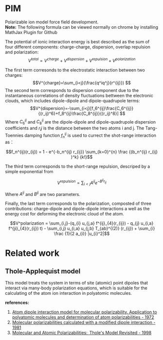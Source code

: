 # PIM
Polarizable ion model force field development.   
**Note:** The following formula can be viewed normally on chrome by installing MathJax Plugin for Github

The potential of ionic interaction energy is best described as the sum of four different components: charge-charge, dispersion, overlap repulsion and polarization:
$$V^{total}=V^{charge} + V^{dispersion} + V^{repulsion} + V^{polarization} $$

The first term corresonds to the electrostatic interaction between two charges:
$$V^{charge}=\sum_{i<j}(\frac{q^iq^j}{r^{ij}}) $$
The second term corresponds to dispersion component due to the instantaneous correlations of density fluctuations bettween the electronic clouds, which includes dipole-dipole and dipole-quadrupole terms:
$$V^{dispersion}=-\sum_{i<j}[f_6^{ij}\frac{C_6^{ij}}{(r_ij)^6}+f_8^{ij}\frac{C_8^{ij}}{(r_ij)^8}] $$
Where $C^{ij}_6$ and $C^{ij}_8$ are the dipole-dipole and dipole-quadrupole dispersion coefficients and $r_ij$ is the distance between the two atoms i and j. The Tang-Toennies damping function $f^{ij}_n$ is used to currect the shot-range interaction as：

$$f_n^{ij}(r_{ij}) = 1 - e^{-b_n^{ij} r_{ij}} \sum_{k=0}^{n} \frac {(b_n^{ij} r_{ij} )^k} {k!}$$

The third term corresponds to the short-range repulsion, descriped by a simple exponential from

$$V^{repulsion}=\sum_{i<j}A^{ij}e^{-B^{ij}r_{ij}}$$

Where $A^{ij}$ and $B^{ij}$ are two parameters.

Finally, the last term corresponds to the polarization, composted of three contributions: charge-dipole and dipole-dipole interactions a well as the energy cost for deforming the electronic cloud of the atom.

$$V^polarization = \sum_{i,j}-(q_{i} u_{j,a} f^{ij}_{4}(r_{ij}) - q_{j} u_{i,a} f^{ji}_{4}(r_{ij}) t) - \sum_{i,j} u_{i,a} u_{j,b} T_{ab}^{(2)} (r_{ij}) + \sum_{i} \frac {1}{2 a_{i}} |u_{i}^2|$$


# Related work
## Thole-Applequist model
This model treats the system in terms of site (atomic) point dipoles that interact via many-body polarization equations, which is suitable for the calculating  of the atom ion interaction in polyatomic molecules.

**references:**  
1. [Atom dipole interaction model for molecular polarizability. Application to polyatomic molecules and determination of atom polarizabilities - 1972](https://pubs.acs.org/doi/abs/10.1021/ja00764a010?journalCode=jacsat)  
2. [Molecular polarizabilities calculated with a modified dipole interaction - 1981](https://www.sciencedirect.com/science/article/abs/pii/0301010481851762)  
3. [Molecular and Atomic Polarizabilities:  Thole's Model Revisited - 1998](https://pubs.acs.org/doi/abs/10.1021/jp980221f)

